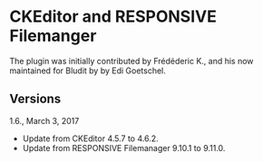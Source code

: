 CKEditor and RESPONSIVE Filemanger 
==================================

The plugin was initially contributed by Frédéderic K., and his now maintained for Bludit by by Edi Goetschel.

Versions
--------

1.6., March 3, 2017
- Update from CKEditor 4.5.7 to 4.6.2.
- Update from RESPONSIVE Filemanager 9.10.1 to 9.11.0.
